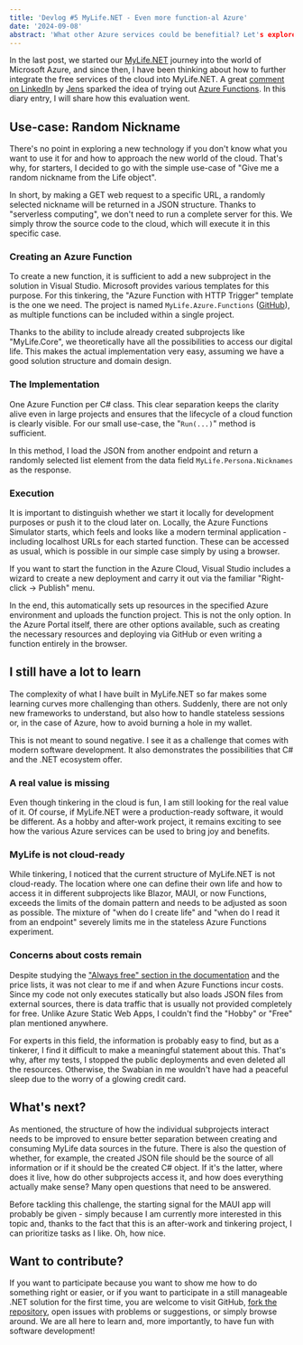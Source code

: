 ```yaml
---
title: 'Devlog #5 MyLife.NET - Even more function-al Azure'
date: '2024-09-08'
abstract: 'What other Azure services could be benefitial? Let's explore the serverlessness!'
---
```

In the last post, we started our [MyLife.NET](https://github.com/tscholze/dotnet-mylife) journey into the world of Microsoft Azure, and since then, I have been thinking about how to further integrate the free services of the cloud into MyLife.NET. A great [comment on LinkedIn](https://www.linkedin.com/feed/update/urn:li:activity:7209136727171510272?commentUrn=urn%3Ali%3Acomment%3A%28activity%3A7209136727171510272%2C7210718128538824708%29&dashCommentUrn=urn%3Ali%3Afsd_comment%3A%287210718128538824708%2Curn%3Ali%3Aactivity%3A7209136727171510272%29) by [Jens](https://www.linkedin.com/in/jens-walter-125544140/) sparked the idea of trying out [Azure Functions](https://learn.microsoft.com/en-us/azure/azure-functions/functions-overview?pivots=programming-language-csharp). In this diary entry, I will share how this evaluation went.

## Use-case: Random Nickname

There's no point in exploring a new technology if you don't know what you want to use it for and how to approach the new world of the cloud. That's why, for starters, I decided to go with the simple use-case of "Give me a random nickname from the Life object".

In short, by making a GET web request to a specific URL, a randomly selected nickname will be returned in a JSON structure. Thanks to "serverless computing", we don't need to run a complete server for this. We simply throw the source code to the cloud, which will execute it in this specific case.

### Creating an Azure Function

To create a new function, it is sufficient to add a new subproject in the solution in Visual Studio. Microsoft provides various templates for this purpose. For this tinkering, the "Azure Function with HTTP Trigger" template is the one we need. The project is named `MyLife.Azure.Functions` ([GitHub](https://github.com/tscholze/dotnet-mylife/tree/main/MyLife.Azure.Functions)), as multiple functions can be included within a single project.

Thanks to the ability to include already created subprojects like "MyLife.Core", we theoretically have all the possibilities to access our digital life. This makes the actual implementation very easy, assuming we have a good solution structure and domain design.

### The Implementation

One Azure Function per C# class. This clear separation keeps the clarity alive even in large projects and ensures that the lifecycle of a cloud function is clearly visible. For our small use-case, the "`Run(...)`" method is sufficient.

In this method, I load the JSON from another endpoint and return a randomly selected list element from the data field `MyLife.Persona.Nicknames` as the response.

### Execution

It is important to distinguish whether we start it locally for development purposes or push it to the cloud later on. Locally, the Azure Functions Simulator starts, which feels and looks like a modern terminal application - including localhost URLs for each started function. These can be accessed as usual, which is possible in our simple case simply by using a browser.

If you want to start the function in the Azure Cloud, Visual Studio includes a wizard to create a new deployment and carry it out via the familiar "Right-click -> Publish" menu.

In the end, this automatically sets up resources in the specified Azure environment and uploads the function project. This is not the only option. In the Azure Portal itself, there are other options available, such as creating the necessary resources and deploying via GitHub or even writing a function entirely in the browser.

## I still have a lot to learn

The complexity of what I have built in MyLife.NET so far makes some learning curves more challenging than others. Suddenly, there are not only new frameworks to understand, but also how to handle stateless sessions or, in the case of Azure, how to avoid burning a hole in my wallet.

This is not meant to sound negative. I see it as a challenge that comes with modern software development. It also demonstrates the possibilities that C# and the .NET ecosystem offer.

### A real value is missing

Even though tinkering in the cloud is fun, I am still looking for the real value of it. Of course, if MyLife.NET were a production-ready software, it would be different. As a hobby and after-work project, it remains exciting to see how the various Azure services can be used to bring joy and benefits.

### MyLife is not cloud-ready

While tinkering, I noticed that the current structure of MyLife.NET is not cloud-ready. The location where one can define their own life and how to access it in different subprojects like Blazor, MAUI, or now Functions, exceeds the limits of the domain pattern and needs to be adjusted as soon as possible. The mixture of "when do I create life" and "when do I read it from an endpoint" severely limits me in the stateless Azure Functions experiment.

### Concerns about costs remain

Despite studying the ["Always free" section in the documentation](https://azure.microsoft.com/en-in/pricing/free-services/) and the price lists, it was not clear to me if and when Azure Functions incur costs. Since my code not only executes statically but also loads JSON files from external sources, there is data traffic that is usually not provided completely for free. Unlike Azure Static Web Apps, I couldn't find the "Hobby" or "Free" plan mentioned anywhere.

For experts in this field, the information is probably easy to find, but as a tinkerer, I find it difficult to make a meaningful statement about this. That's why, after my tests, I stopped the public deployments and even deleted all the resources. Otherwise, the Swabian in me wouldn't have had a peaceful sleep due to the worry of a glowing credit card.

## What's next?

As mentioned, the structure of how the individual subprojects interact needs to be improved to ensure better separation between creating and consuming MyLife data sources in the future. There is also the question of whether, for example, the created JSON file should be the source of all information or if it should be the created C# object. If it's the latter, where does it live, how do other subprojects access it, and how does everything actually make sense? Many open questions that need to be answered.

Before tackling this challenge, the starting signal for the MAUI app will probably be given - simply because I am currently more interested in this topic and, thanks to the fact that this is an after-work and tinkering project, I can prioritize tasks as I like. Oh, how nice.

## Want to contribute?

If you want to participate because you want to show me how to do something right or easier, or if you want to participate in a still manageable .NET solution for the first time, you are welcome to visit GitHub, [fork the repository](https://github.com/tscholze/dotnet-mylife), open issues with problems or suggestions, or simply browse around. We are all here to learn and, more importantly, to have fun with software development!
